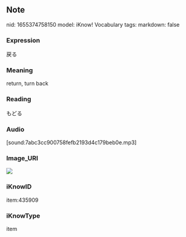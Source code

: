 ## Note
nid: 1655374758150
model: iKnow! Vocabulary
tags: 
markdown: false

### Expression
戻る

### Meaning
return, turn back

### Reading
もどる

### Audio
[sound:7abc3cc900758fefb2193d4c179beb0e.mp3]

### Image_URI
<img src="b0d07418f5a279dd45767f395941b74d.jpg">

### iKnowID
item:435909

### iKnowType
item
